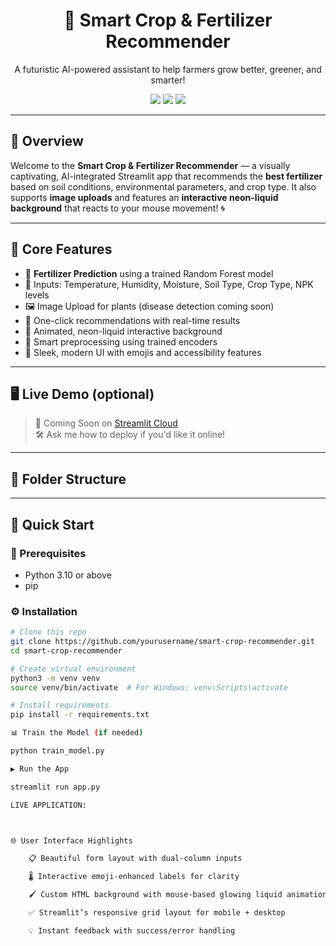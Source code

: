 <h1 align="center">🌿 Smart Crop & Fertilizer Recommender</h1>
<p align="center">
  A futuristic AI-powered assistant to help farmers grow better, greener, and smarter!  
</p>
<p align="center">
  <img src="https://img.shields.io/badge/Python-3.12-blue?style=flat-square"/>
  <img src="https://img.shields.io/badge/Streamlit-1.30.0-red?style=flat-square"/>
  <img src="https://img.shields.io/badge/License-MIT-green?style=flat-square"/>
</p>

---

## 🌟 Overview

Welcome to the **Smart Crop & Fertilizer Recommender** — a visually captivating, AI-integrated Streamlit app that recommends the **best fertilizer** based on soil conditions, environmental parameters, and crop type. It also supports **image uploads** and features an **interactive neon-liquid background** that reacts to your mouse movement! 🌀

---

## 🧠 Core Features

- 🎯 **Fertilizer Prediction** using a trained Random Forest model
- 🌾 Inputs: Temperature, Humidity, Moisture, Soil Type, Crop Type, NPK levels
- 🖼️ Image Upload for plants (disease detection coming soon)
- 🧬 One-click recommendations with real-time results
- 🌈 Animated, neon-liquid interactive background
- 🧠 Smart preprocessing using trained encoders
- 🧊 Sleek, modern UI with emojis and accessibility features

---

## 🖥️ Live Demo (optional)

> 🚧 Coming Soon on [Streamlit Cloud](https://share.streamlit.io/)  
> 🛠️ Ask me how to deploy if you'd like it online!

---

## 📂 Folder Structure


---

## 🚀 Quick Start

### 🔧 Prerequisites

- Python 3.10 or above
- pip

### ⚙️ Installation

```bash
# Clone this repo
git clone https://github.com/yourusername/smart-crop-recommender.git
cd smart-crop-recommender

# Create virtual environment
python3 -m venv venv
source venv/bin/activate  # For Windows: venv\Scripts\activate

# Install requirements
pip install -r requirements.txt

📊 Train the Model (if needed)

python train_model.py

▶️ Run the App

streamlit run app.py

LIVE APPLICATION:



🌐 User Interface Highlights

    📋 Beautiful form layout with dual-column inputs

    🌡️ Interactive emoji-enhanced labels for clarity

    🖌️ Custom HTML background with mouse-based glowing liquid animation

    ✅ Streamlit’s responsive grid layout for mobile + desktop

    💡 Instant feedback with success/error handling
